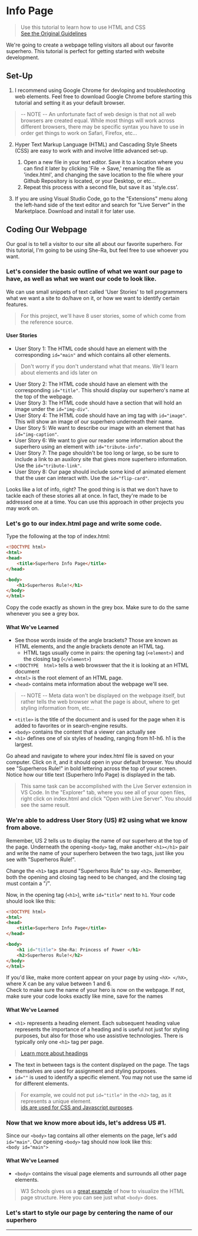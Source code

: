 # Info Page
>Use this tutorial to learn how to use HTML and CSS    
>[See the Original Guidelines](https://learn.freecodecamp.org/responsive-web-design/responsive-web-design-projects/build-a-tribute-page)

We're going to create a webpage telling visitors all about our favorite superhero. This tutorial is perfect for getting started with website development.

## Set-Up

1) I recommend using Google Chrome for devloping and troubleshooting web elements. Feel free to download Google Chrome before starting this tutorial and setting it as your default browser.
> -- NOTE -- An unfortunate fact of web design is that not all web browsers are created equal. While most things will work across different browsers, there may be specific syntax you have to use in order get things to work on Safari, Firefox, etc...    

2) Hyper Text Markup Language (HTML) and Cascading Style Sheets (CSS) are easy to work with and involve little advanced set-up. 

    1) Open a new file in your text editor. Save it to a location where you can find it later by clicking 'File -> Save,' renaming the file as 'index.html', and changing the save location to the file where your Github Repository is located, or your Desktop, or etc... 
    2) Repeat this process with a second file, but save it as 'style.css'.

3) If you are using Visual Studio Code, go to the "Extensions" menu along the left-hand side of the text editor and search for "Live Server" in the Marketplace. Download and install it for later use.

## Coding Our Webpage

Our goal is to tell a visitor to our site all about our favorite superhero. For this tutorial, I'm going to be using She-Ra, but feel free to use whoever you want. 

### Let's consider the basic outline of what we want our page to have, as well as what we want our code to look like.

We can use small snippets of text called 'User Stories' to tell programmers what we want a site to do/have on it, or how we want to identify certain features. 
>For this project, we'll have 8 user stories, some of which come from the reference source.

#### User Stories
- User Story 1: The HTML code should have an element with the corresponding `id="main"` and which contains all other elements. 
>Don't worry if you don't understand what that means. We'll learn about elements and ids later on
- User Story 2: The HTML code should have an element with the corresponding `id="title"`. This should display our superhero's name at the top of the webpage.
- User Story 3: The HTML code should have a section that will hold an image under the `id="img-div"`.
- User Story 4: The HTML code should have an img tag with `id="image"`. This will show an image of our superhero underneath their name.
- User Story 5: We want to describe our image with an element that has `id="img-caption"`.
- User Story 6: We want to give our reader some information about the superhero using an element with `id="tribute-info"`.
- User Story 7: The page shouldn't be too long or large, so be sure to include a link to an auxilory site that gives more superhero information. Use the `id="tribute-link"`.
- User Story 8: Our page should include some kind of animated element that the user can interact with. Use the `id="flip-card"`.

Looks like a lot of info, right? The good thing is is that we don't have to tackle each of these stories all at once. In fact, they're made to be addressed one at a time. You can use this approach in other projects you may work on.

### Let's go to our index.html page and write some code.

Type the following at the top of index.html:

```html
<!DOCTYPE html>
<html>
<head>
    <title>Superhero Info Page</title>
</head>

<body>
    <h1>Superheros Rule!</h1>
</body>
</html>
```

Copy the code exactly as shown in the grey box. Make sure to do the same whenever you see a grey box.

#### What We've Learned
- See those words inside of the angle brackets? Those are known as HTML elements, and the angle brackets denote an HTML tag. 
    - HTML tags usually come in pairs: the opening tag (`<element>`) and the closing tag (`</element>`)
- `<!DOCTYPE  html>` tells a web browswer that the it is looking at an HTML document
- `<html>` is the root element of an HTML page.
- `<head>` contains meta information about the webpage we'll see.
> -- NOTE -- Meta data won't be displayed on the webpage itself, but rather tells the web browser what the page is about, where to get styling information from, etc...
- `<title>` is the title of the document and is used for the page when it is added to favorites or in search-engine results. 
- `<body>` contains the content that a viewer can actually see
- `<h1>` defines one of six styles of heading, ranging from h1-h6. h1 is the largest.

Go ahead and navigate to where your index.html file is saved on your computer. Click on it, and it should open in your default browser. You should see "Superheros Rule!" in bold lettering across the top of your screen. Notice how our title text (Superhero Info Page) is displayed in the tab.
> This same task can be accomplished with the Live Server extension in VS Code. In the "Explorer" tab, where you see all of your open files, right click on index.html and click "Open with Live Server". You should see the same result.

### We're able to address User Story (US) #2 using what we know from above. 

Remember, US 2 tells us to display the name of our superhero at the top of the page. Underneath the opening `<body>` tag, make another `<h1></h1>` pair and write the name of your superhero between the two tags, just like you see with "Superheros Rule!".

Change the `<h1>` tags around "Superheros Rule" to say `<h2>`. Remember, both the opening and closing tag need to be changed, and the closing tag must contain a "/".

Now, in the opening tag (`<h1>`), write `id="title"` next to `h1`. Your code should look like this:

```html
<!DOCTYPE html>
<html>
<head>
    <title>Superhero Info Page</title>
</head>

<body>
    <h1 id="title"> She-Ra: Princess of Power </h1>
    <h2>Superheros Rule!</h2>
</body>
</html>
```

If you'd like, make more content appear on your page by using `<hX> </hX>`, where X can be any value between 1 and 6.    
Check to make sure the name of your hero is now on the webpage. If not, make sure your code looks exactly like mine, save for the names 

#### What We've Learned
- `<h1>` represents a heading element. Each subsequent heading value represents the importance of a heading and is useful not just for styling purposes, but also for those who use assistive technologies. There is typically only one `<h1>` tag per page. 
> [Learn more about headings](https://www.w3schools.com/tags/tag_hn.asp)
- The text in between tags is the content displayed on the page. The tags themselves are used for assignment and styling purposes.
- `id=""` is used to identify a specific element. You may not use the same id for different elements. 
> For example, we could not put `id="title"` in the `<h2>` tag, as it represents a unique element.    
> [ids are used for CSS and Javascript purposes](https://www.w3schools.com/html/html_id.asp).

### Now that we know more about ids, let's address US #1.

Since our `<body>` tag contains all other elements on the page, let's add `id="main"`. Our opening `<body>` tag should now look like this:    
`<body id="main">`

#### What We've Learned
- `<body>` contains the visual page elements and surrounds all other page elements. 
> W3 Schools gives us a [great example](https://www.w3schools.com/html/html_intro.asp) of how to visualize the HTML page structure. Here you can see just what `<body>` does.

### Let's start to style our page by centering the name of our superhero


<!-- Project Title

Summary
Citations
Include a brief one or two sentence summary of what the project is/does/accomplishes.

Set-Up

Include any languages people may need to install and how to install them.

Include any packages that people will use, as well as a short summary of what they do

Explain how a person may need to download/install a package
Coding Our ___

Include step-by-step instructions on what a programmer should type.

If necessary, discuss some of the planning steps that programmers may need to go through.
Include a 'What We've Learned' section to discuss new information, or clarify code that may be difficult to understand.

Break the code process up into different sections

Running the __

Include how to run the program.

Difficulties

Explain any difficulties that may appear when you run the program.

Next Steps

Describe improvements people could make on the existing code. Give ideas on what they can do with their new-found knowledge.

Don't tell people exactly what to do, give them ideas. This is the final section people should see

If you feel it's necessary, include the following in a footer at the bottom of the page:

This code comes from the source listed at the top of the page. No commercial gain is sought from using the code, and is instead intended for educational purposes. -->

---

<!-- User Story #1: My tribute page should have an element with a corresponding id="main", which contains all other elements.
User Story #2: I should see an element with a corresponding id="title", which contains a string (i.e. text) that describes the subject of the tribute page (e.g. "Dr. Norman Borlaug").
User Story #3: I should see a div element with a corresponding id="img-div".
User Story #4: Within the img-div element, I should see an img element with a corresponding id="image".
User Story #5: Within the img-div element, I should see an element with a corresponding id="img-caption" that contains textual content describing the image shown in img-div.
User Story #6: I should see an element with a corresponding id="tribute-info", which contains textual content describing the subject of the tribute page.
User Story #7: I should see an a element with a corresponding id="tribute-link", which links to an outside site that contains additional information about the subject of the tribute page. HINT: You must give your element an attribute of target and set it to _blank in order for your link to open in a new tab (i.e. target="_blank").
User Story #8: The img element should responsively resize, relative to the width of its parent element, without exceeding its original size.
User Story #9: The img element should be centered within its parent element. -->
